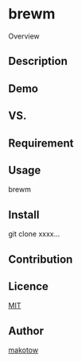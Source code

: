 brewm
====

Overview

## Description



## Demo


## VS.

## Requirement

## Usage

brewm 

## Install

git clone xxxx...

## Contribution

## Licence

[MIT]()

## Author

[makotow](https://github.com/makotow)
